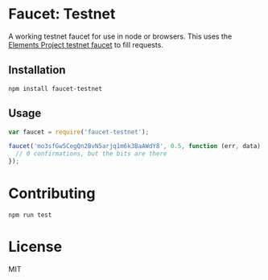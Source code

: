 # Faucet: Testnet
A working testnet faucet for use in node or browsers. This uses the [Elements Project testnet faucet](https://testnet-faucet.elementsproject.org) to fill requests.

## Installation
`npm install faucet-testnet`

## Usage
```js
var faucet = require('faucet-testnet');

faucet('mo3sfGw5CegQn2BvN5arjq1m6k3BaAWdY8', 0.5, function (err, data) {
  // 0 confirmations, but the bits are there
});
```

# Contributing
`npm run test`

# License
MIT
